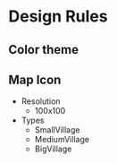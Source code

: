 # Design Rules

## Color theme

## Map Icon

* Resolution
  * 100x100
* Types
  * SmallVillage
  * MediumVillage
  * BigVillage